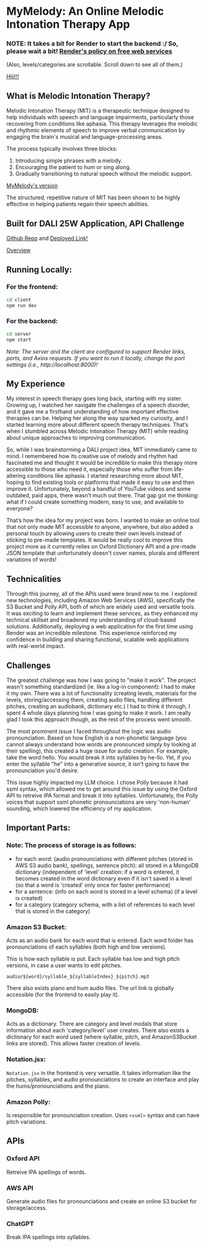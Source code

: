 # MyMelody: An Online Melodic Intonation Therapy App
### NOTE: It takes a bit for Render to start the backend :/ So, please wait a bit! [Render's policy on free web services](https://render.com/docs/free#spinning-down-on-idle)
(Also, levels/categories are scrollable. Scroll down to see all of them.)

[Hiii!!!](https://youtu.be/opj-dYy8WL8)

## What is Melodic Intonation Therapy?

Melodic Intonation Therapy (MIT) is a therapeutic technique designed to help individuals with speech and language impairments, particularly those recovering from conditions like aphasia. This therapy leverages the melodic and rhythmic elements of speech to improve verbal communication by engaging the brain's musical and language-processing areas. 

The process typically involves three blocks:  
1. Introducing simple phrases with a melody.  
2. Encouraging the patient to hum or sing along.  
3. Gradually transitioning to natural speech without the melodic support.  

[MyMelody's version](https://youtu.be/lY08cXfHfKY)

The structured, repetitive nature of MIT has been shown to be highly effective in helping patients regain their speech abilities.

## Built for DALI 25W Application, API Challenge

[Github Repo](https://github.com/aslitavasli/MyMelody.git) and 
[Deployed Link!](http://mymelody-3sak.onrender.com)


[Overview](https://youtu.be/EoflLgZ2SbY)


## Running Locally:

### For the frontend:
```bash
cd client
npm run dev
```

### For the backend:
```bash
cd server
npm start
```

*Note: The server and the client are configured to support Render links, ports, and Axios requests. If you want to run it locally, change the port settings (i.e., http://localhost:8000)!*


## My Experience

My interest in speech therapy goes long back, starting with my sister. Growing up, I watched her navigate the challenges of a speech disorder, and it gave me a firsthand understanding of how important effective therapies can be. Helping her along the way sparked my curiosity, and I started learning more about different speech therapy techniques. That’s when I stumbled across Melodic Intonation Therapy (MIT) while reading about unique approaches to improving communication.

So, while I was brainstorming a DALI project idea, MIT immediately came to mind. I remembered how its creative use of melody and rhythm had fascinated me and thought it would be incredible to make this therapy more accessible to those who need it, especially those who suffer from life-altering conditions like aphasia. I started researching more about MIT, hoping to find existing tools or platforms that made it easy to use and then improve it. Unfortunately, beyond a handful of YouTube videos and some outdated, paid apps, there wasn’t much out there. That gap got me thinking: what if I could create something modern, easy to use, and available to everyone?

That’s how the idea for my project was born. I wanted to make an online tool that not only made MIT accessible to anyone, anywhere, but also added a personal touch by allowing users to create their own levels instead of sticking to pre-made templates. It would be really cool to improve this project more as it currently relies on Oxford Dictionary API and a pre-made JSON template that unfortunately doesn't cover names, plurals and different variations of words!

## Technicalities

Through this journey, all of the APIs used were brand new to me. I explored new technologies, including Amazon Web Services (AWS), specifically the S3 Bucket and Polly API, both of which are widely used and versatile tools. It was exciting to learn and implement these services, as they enhanced my technical skillset and broadened my understanding of cloud-based solutions. Additionally, deploying a web application for the first time using Render was an incredible milestone. This experience reinforced my confidence in building and sharing functional, scalable web applications with real-world impact.


## Challenges

The greatest challenge was how I was going to "make it work". The project wasn't something standardized (ie. like a log-in component): I had to make it my own. There was a lot of functionality (creating levels, materials for the levels, storing/accessing them, creating audio files, handling different pitches, creating an audiobank, dictionary etc.) I had to think it through, I spent 4 whole days planning how I was going to make it work. I am really glad I took this approach though, as the rest of the process went smooth. 

The most prominent issue I faced throughout the logic was audio pronounciation. Based on how English is a non-phonetic language (you cannot always understand how words are pronounced simply by looking at their spelling), this created a huge issue for audio creation. For example, take the word hello. You would break it into syllables by he-llo. Yet, if you enter the syllable "he" into 
a generative source, it isn't going to have the pronounciation you'd desire. 

This issue highly impacted my LLM choice. I chose Polly because it had ssml syntax, which allowed me to get around this issue by using the Oxford API to retreive IPA format and break it into syllables. Unfortunately, the Polly voices that support ssml phonetic pronounciations are very 'non-human' sounding, which lowered the efficiency of my application.


## Important Parts:

### Note: The process of storage is as follows:
- for each word: (audio pronounciations with different pitches (stored in AWS S3 audio bank), spellings, sentence pitch): all stored in a MongoDB dictionary (independent of 'level' creation: if a word is entered, it becomes created in the word dictionary even if it isn't saved in a level (so that a word is 'created' only once for faster performance)
- for a sentence: (info on each word is stored in a level schema) (if a level is created)
- for a category (category schema, with a list of references to each level that is stored in the category)

### Amazon S3 Bucket: 
Acts as an audio bank for each word that is entered. Each word folder has pronounciations of each syllables (both high and low versions).

This is how each syllable is put. Each syllable has low and high pitch versions, in case a user wants to edit pitches.

```audio/${word}/syllable_${syllableIndex}_${pitch}.mp3```

There also exists piano and hum audio files. The url link is globally accessible (for the frontend to easily play it). 

### MongoDB:

Acts as a dictionary.
There are category and level modals that store information about each 'category/level' user creates.
There also exists a dictionary for each word used (where syllable, pitch, and AmazonS3Bucket links are stored).
This allows faster creation of levels.


### Notation.jsx:

```Notation.jsx``` in the frontend is very versatile. It takes information like the pitches, syllables, and audio pronounciations to create an interface and play the hums/pronounciations and the piano.


### Amazon Polly:

Is responsible for pronounciation creation. Uses ```<ssml>``` syntax and can have pitch variations.


## APIs


### Oxford API

Retreive IPA spellings of words.


### AWS API

Generate audio files for pronounciations and create an online S3 bucket for storage/access.


### ChatGPT
Break IPA spellings into syllables.

